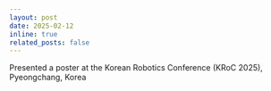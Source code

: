 ```yaml
---
layout: post
date: 2025-02-12
inline: true
related_posts: false
---
```


Presented a poster at the Korean Robotics Conference (KRoC 2025), Pyeongchang, Korea
